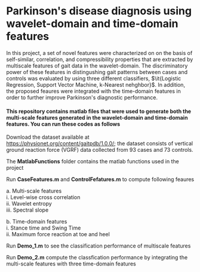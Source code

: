 # Parkinson's disease diagnosis using wavelet-domain and time-domain features
In this project, a set of novel features were characterized on on the basis of self-similar, correlation, and compressibility properties that are extracted by multiscale features of gait data in the wavelet-domain. The discriminatory power of these features in distingushing gait patterns between cases and controls was evaluated by using three different classifiers, $\it{Logistic Regression, Support Vector Machine, k-Nearest nehghbor}$. In addition, the proposed feaures were integrated with the time-domain features in order to  further improve Parkinson's diagnostic performance. 

#### This repository contains matlab files that were used to generate both the multi-scale features generated in the  wavelet-domain and time-domain features. You can run these codes as follows

Download the dataset available at https://physionet.org/content/gaitpdb/1.0.0/; the dataset consists of vertical ground reaction force (VGRF) data collected from 93 cases and 73 controls. 

The **MatlabFunctions** folder contains the matlab functions used in the project

Run **CaseFeatures.m** and **ControlFefatures.m**  to compute following feaures 

  a. Multi-scale features \
    i. Level-wise cross correlation \
    ii. Wavelet entropy\
    iii. Spectral slope 
    
   b. Time-domain features \
    i. Stance time and Swing Time\
    ii. Maximum force reaction at toe and heel

Run **Demo_1.m** to see the classification performance of multiscale features 

Run **Demo_2.m** compute the classfication performance by integrating the multi-scale features with three time-domain features


